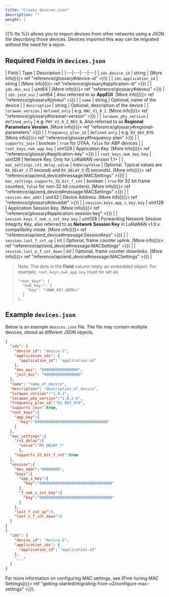 ```yaml
---
title: "Create devices.json"
description: ""
weight: 1
---
```


{{% tts %}} allows you to import devices from other networks using a JSON file describing those devices. Devices imported this way can be migrated without the need for a rejoin.

## Required Fields in `devices.json`

| Field | Type | Description |
|---|---|---|---|
| `ids.device_id` | string | [More info]({{< ref "reference/glossary#device-id" >}}) |
| `ids.application_id` | string | [More info]({{< ref "reference/glossary#application-id" >}}) |
| `ids.dev_eui` | uint64 | [More info]({{< ref "reference/glossary#deveui" >}}) |
| `ids.join_eui` | uint64 | Also referred to as **AppEUI**. [More info]({{< ref "reference/glossary#joineui" >}}) |
| `name` | string | Optional, name of the device |
| `description` | string | Optional, description of the device |
| `lorawan_version` | `defined_only` | e.g.  `MAC_V1_0_2`. [More info]({{< ref "reference/glossary#lorawan-version" >}}) |
| `lorawan_phy_version` | `defined_only` | e.g.  `PHY_V1_0_2_REV_B`. Also referred to as **Regional Parameters Version**. [More info]({{< ref "reference/glossary#regional-parameters" >}}) |
| `frequency_plan_id` | `defined_only` | e.g.  `EU_863_870`. [More info]({{< ref "reference/glossary#frequency-plan" >}}) |
| `supports_join` | boolean | `true` for OTAA, `false` for ABP devices |
| `root_keys.nwk_app.key` | uint128 | Application Key. [More info]({{< ref "reference/glossary#application-key" >}}) |
| `root_keys.nwk_key.key` | uint128 | Network Key. Only for LoRaWAN version 1.1+ |
| `mac_settings.rx1_delay.value` | `RxDelayValue` | Optional. Typical values are `RX_DELAY_1` (1 second) and `RX_DELAY_5` (5 seconds).  [More info]({{< ref "reference/api/end_device#message:MACSettings" >}})|
| `mac_settings.supports_32_bit_f_cnt` | boolean | `true` for 32 bit frame counters, `false` for non-32 bit counters). [More info]({{< ref "reference/api/end_device#message:MACSettings" >}})  |
| `session.dev_addr` | uint32 | Device Address. [More info]({{< ref "reference/glossary#devaddr" >}}) |
| `session.keys.app_s_key.key` | uint128 | Application Session Key. [More info]({{< ref "reference/glossary#application-session-key" >}}) |
| `session.keys.f_nwk_s_int_key.key` | uint128 | Forwarding Network Session Integrity Key, also referred to as **Network Session Key** in LoRaWAN v1.0.x compatibility mode. [More info]({{< ref "reference/api/end_device#message:SessionKeys" >}}) |
| `session.last_f_cnt_up` | int | Optional, frame counter uplink. [More info]({{< ref "reference/api/end_device#message:MACSettings" >}}) |
| `session.last_n_f_cnt_down` | int | Optional, frame counter downlinks. [More info]({{< ref "reference/api/end_device#message:MACSettings" >}}) |

> Note: The dots in the **Field** column imply an embedded object. For example, `root_keys.nwk_app.key` must be set as: 
> ```
> "root_keys": {
>   "nwk_key:": {
>     "key": "<NWK_KEY_HERE>"
>   }
> }, 
> ```

## Example `devices.json`

Below is an example `devices.json` file. The file may contain multiple devices, stored as different JSON objects.

```json
{
  "ids": {
    "device_id": "device-1",
    "application_ids": {
      "application_id": "application-id"
    },
    "dev_eui": "0000000000000000",
    "join_eui": "0000000000000000"
  },
  "name": "name_of_device",
  "description": "description_of_device",
  "lorawan_version":"1.0.2",
  "lorawan_phy_version":"1.0.2-b",
  "frequency_plan_id":"EU_863_870",
  "supports_join":true,
  "root_keys":{
    "app_key":{
      "key":"00000000000000000000000000000000"
    }
  },
  "mac_settings":{
    "rx1_delay":{
      "value":"RX_DELAY_1"
      },
    "supports_32_bit_f_cnt":true
  },
  "session":{
    "dev_addr":"00000000",
    "keys":{
      "app_s_key":{
        "key":"00000000000000000000000000000000"
      },
      "f_nwk_s_int_key":{
        "key":"00000000000000000000000000000000"
      }
    },
    "last_f_cnt_up":0,
    "last_n_f_cnt_down":0
  }
}
{
  "ids": {
    "device_id": "device-2",
    "application_ids": {
      "application_id": "application-id"
    },
    "..."
  }
}
```

For more information on configuring MAC settings, see [Fine-tuning MAC Settings]({{< ref "getting-started/migrating-from-v2/configure-mac-settings" >}}).
